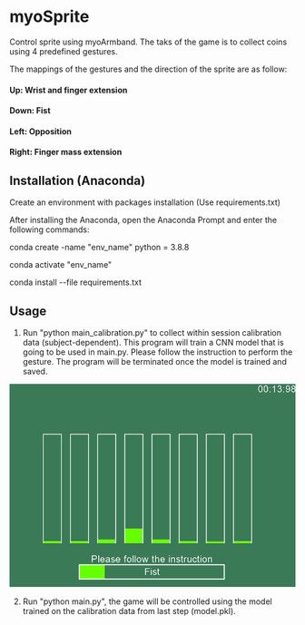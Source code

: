 # myoSprite

Control sprite using myoArmband. The taks of the game is to collect coins using 4 predefined gestures. 

The mappings of the gestures and the direction of the sprite are as follow:

#### Up: Wrist and finger extension

#### Down: Fist

#### Left: Opposition

#### Right: Finger mass extension


## Installation (Anaconda)

Create an environment with packages installation (Use requirements.txt)

After installing the Anaconda, open the Anaconda Prompt and enter the following commands:

conda create -name "env_name" python = 3.8.8

conda activate "env_name"

conda install --file requirements.txt

## Usage

1) Run "python main_calibration.py" to collect within session calibration data (subject-dependent). This program will train a CNN model that is going to be used in main.py. Please follow the instruction to perform the gesture. The program will be terminated once the model is trained and saved.

![Alt text](myoSprite/calibrationDemo.png?raw=true "CalibrationDemo")

2) Run "python main.py", the game will be controlled using the model trained on the calibration data from last step (model.pkl). 
